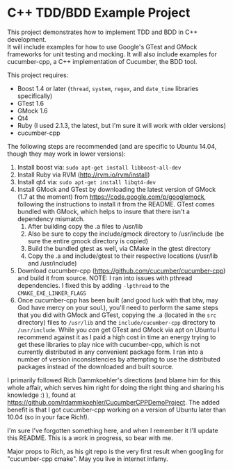 # C++ TDD/BDD Example Project

This project demonstrates how to implement TDD and BDD in C++ development.  
It will include examples for how to use Google's GTest and GMock frameworks
for unit testing and mocking.  It will also include examples for cucumber-cpp,
a C++ implementation of Cucumber, the BDD tool.

This project requires:
* Boost 1.4 or later (`thread`, `system`, `regex`, and `date_time` libraries specifically)
* GTest 1.6
* GMock 1.6
* Qt4
* Ruby (I used 2.1.3, the latest, but I'm sure it will work with older versions)
* cucumber-cpp

The following steps are recommended (and are specific to Ubuntu 14.04, though they may work in lower versions):
1. Install boost via: `sudo apt-get install libboost-all-dev`
2. Install Ruby via RVM (http://rvm.io/rvm/install)
3. Install qt4 via: `sudo apt-get install libqt4-dev`
4. Install GMock and GTest by downloading the latest version of GMock (1.7 at the moment) from https://code.google.com/p/googlemock, following the instructions to install it from the README.  GTest comes bundled with GMock, which helps to insure that there isn't a dependency mismatch. 
	1. After building copy the .a files to /usr/lib
	2. Also be sure to copy the include/gmock directory to /usr/include (be sure the entire gmock directory is copied)
	3. Build the bundled gtest as well, via CMake in the gtest directory
	4. Copy the .a and include/gtest to their respective locations (/usr/lib and /usr/include)
5. Download cucumber-cpp (https://github.com/cucumber/cucumber-cpp) and build it from source. NOTE: I ran into issues with pthread dependencies.  I fixed this by adding `-lpthread` to the `CMAKE_EXE_LINKER_FLAGS`
6. Once cucumber-cpp has been built (and good luck with that btw, may God have mercy on your soul.), you'll need to perform the same steps that you did with GMock and GTest, copying the .a (located in the `src` directory) files to `/usr/lib` and the `include/cucumber-cpp` directory to `/usr/include`.
While you _can_ get GTest and GMock via apt on Ubuntu I recommend against it as I paid a 
high cost in time an energy trying to get these libraries to play nice with cucumber-cpp, which
is not currently distributed in any convenient package form. I ran into a number of version inconsistencies by attempting to use the distributed packages instead of the downloaded and built source.

I primarily followed Rich Dammkoehler's directions (and blame him for this whole affair, which serves him right for doing the right thing and sharing his knowledge :) ), found at https://github.com/rdammkoehler/CucumberCPPDemoProject.  The added benefit is that I got cucumber-cpp working on a version of Ubuntu later than 10.04 (so in your face Rich!).

I'm sure I've forgotten something here, and when I remember it I'll update this README.  This is a work in progress, so bear with me.

Major props to Rich, as his git repo is the very first result when googling for "cucumber-cpp cmake".  May you live in internet infamy.

